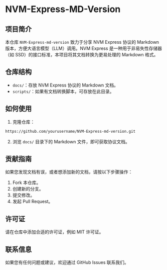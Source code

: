 # NVM-Express-MD-Version

## 项目简介
本仓库 `NVM-Express-md-version` 致力于分享 NVM Express 协议的 Markdown 版本，方便大语言模型（LLM）调用。NVM Express 是一种用于非易失性存储器（如 SSD）的接口标准，本项目将其文档转换为更易处理的 Markdown 格式。

## 仓库结构
- `docs/`：存放 NVM Express 协议的 Markdown 文档。
- `scripts/`：如果有文档转换脚本，可存放在此目录。

## 如何使用
1. 克隆仓库：
```bash
https://github.com/yourusername/NVM-Express-md-version.git
```
2. 浏览 `docs/` 目录下的 Markdown 文件，即可获取协议文档。

## 贡献指南
如果您发现文档有误，或者想添加新的文档，请按以下步骤操作：
1. Fork 本仓库。
2. 创建新的分支。
3. 提交修改。
4. 发起 Pull Request。

## 许可证
请在仓库中添加合适的许可证，例如 MIT 许可证。

## 联系信息
如果您有任何问题或建议，欢迎通过 GitHub Issues 联系我们。
